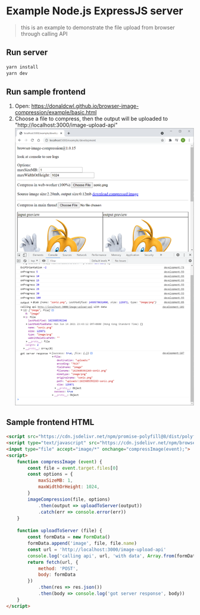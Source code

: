 # Example Node.js ExpressJS server
> this is an example to demonstrate the file upload from browser through calling API

## Run server
```bash
yarn install
yarn dev
```

## Run sample frontend
1. Open: https://donaldcwl.github.io/browser-image-compression/example/basic.html
2. Choose a file to compress, then the output will be uploaded to "http://localhost:3000/image-upload-api"
![Sample screenshot](./screenshot.png)

## Sample frontend HTML
```html
<script src="https://cdn.jsdelivr.net/npm/promise-polyfill@8/dist/polyfill.min.js"></script>
<script type="text/javascript" src="https://cdn.jsdelivr.net/npm/browser-image-compression@2.0.1/dist/browser-image-compression.js"></script>
<input type="file" accept="image/*" onchange="compressImage(event);">
<script>
    function compressImage (event) {
        const file = event.target.files[0]
        const options = {
            maxSizeMB: 1,
            maxWidthOrHeight: 1024,
        }
        imageCompression(file, options)
            .then(output => uploadToServer(output))
            .catch(err => console.error(err))
    }

    function uploadToServer (file) {
        const formData = new FormData()
        formData.append('image', file, file.name)
        const url = 'http://localhost:3000/image-upload-api'
        console.log('calling api', url, 'with data', Array.from(formData.entries())[0])
        return fetch(url, {
            method: 'POST',
            body: formData
        })
            .then(res => res.json())
            .then(body => console.log('got server response', body))
    }
</script>
```